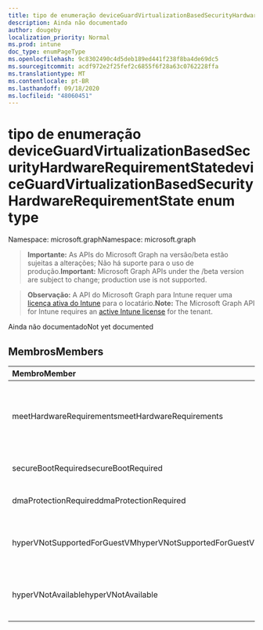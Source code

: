 ```yaml
---
title: tipo de enumeração deviceGuardVirtualizationBasedSecurityHardwareRequirementState
description: Ainda não documentado
author: dougeby
localization_priority: Normal
ms.prod: intune
doc_type: enumPageType
ms.openlocfilehash: 9c8302490c4d5deb189ed441f238f8ba4de69dc5
ms.sourcegitcommit: acdf972e2f25fef2c6855f6f28a63c0762228ffa
ms.translationtype: MT
ms.contentlocale: pt-BR
ms.lasthandoff: 09/18/2020
ms.locfileid: "48060451"
---
```

# <a name="deviceguardvirtualizationbasedsecurityhardwarerequirementstate-enum-type"></a><span data-ttu-id="4e3de-103">tipo de enumeração deviceGuardVirtualizationBasedSecurityHardwareRequirementState</span><span class="sxs-lookup"><span data-stu-id="4e3de-103">deviceGuardVirtualizationBasedSecurityHardwareRequirementState enum type</span></span>

<span data-ttu-id="4e3de-104">Namespace: microsoft.graph</span><span class="sxs-lookup"><span data-stu-id="4e3de-104">Namespace: microsoft.graph</span></span>

> <span data-ttu-id="4e3de-105">**Importante:** As APIs do Microsoft Graph na versão/beta estão sujeitas a alterações; Não há suporte para o uso de produção.</span><span class="sxs-lookup"><span data-stu-id="4e3de-105">**Important:** Microsoft Graph APIs under the /beta version are subject to change; production use is not supported.</span></span>

> <span data-ttu-id="4e3de-106">**Observação:** A API do Microsoft Graph para Intune requer uma [licença ativa do Intune](https://go.microsoft.com/fwlink/?linkid=839381) para o locatário.</span><span class="sxs-lookup"><span data-stu-id="4e3de-106">**Note:** The Microsoft Graph API for Intune requires an [active Intune license](https://go.microsoft.com/fwlink/?linkid=839381) for the tenant.</span></span>

<span data-ttu-id="4e3de-107">Ainda não documentado</span><span class="sxs-lookup"><span data-stu-id="4e3de-107">Not yet documented</span></span>

## <a name="members"></a><span data-ttu-id="4e3de-108">Membros</span><span class="sxs-lookup"><span data-stu-id="4e3de-108">Members</span></span>
|<span data-ttu-id="4e3de-109">Membro</span><span class="sxs-lookup"><span data-stu-id="4e3de-109">Member</span></span>|<span data-ttu-id="4e3de-110">Valor</span><span class="sxs-lookup"><span data-stu-id="4e3de-110">Value</span></span>|<span data-ttu-id="4e3de-111">Descrição</span><span class="sxs-lookup"><span data-stu-id="4e3de-111">Description</span></span>|
|:---|:---|:---|
|<span data-ttu-id="4e3de-112">meetHardwareRequirements</span><span class="sxs-lookup"><span data-stu-id="4e3de-112">meetHardwareRequirements</span></span>|<span data-ttu-id="4e3de-113">,0</span><span class="sxs-lookup"><span data-stu-id="4e3de-113">0</span></span>|<span data-ttu-id="4e3de-114">O sistema atende aos requisitos de configuração de hardware</span><span class="sxs-lookup"><span data-stu-id="4e3de-114">System meets hardware configuration requirements</span></span>|
|<span data-ttu-id="4e3de-115">secureBootRequired</span><span class="sxs-lookup"><span data-stu-id="4e3de-115">secureBootRequired</span></span>|<span data-ttu-id="4e3de-116">1 </span><span class="sxs-lookup"><span data-stu-id="4e3de-116">1</span></span>|<span data-ttu-id="4e3de-117">Inicialização segura necessária</span><span class="sxs-lookup"><span data-stu-id="4e3de-117">Secure boot required</span></span>|
|<span data-ttu-id="4e3de-118">dmaProtectionRequired</span><span class="sxs-lookup"><span data-stu-id="4e3de-118">dmaProtectionRequired</span></span>|<span data-ttu-id="4e3de-119">2 </span><span class="sxs-lookup"><span data-stu-id="4e3de-119">2</span></span>|<span data-ttu-id="4e3de-120">Proteção de DMA necessária</span><span class="sxs-lookup"><span data-stu-id="4e3de-120">DMA protection required</span></span>|
|<span data-ttu-id="4e3de-121">hyperVNotSupportedForGuestVM</span><span class="sxs-lookup"><span data-stu-id="4e3de-121">hyperVNotSupportedForGuestVM</span></span>|<span data-ttu-id="4e3de-122">4 </span><span class="sxs-lookup"><span data-stu-id="4e3de-122">4</span></span>|<span data-ttu-id="4e3de-123">HyperV não suportado para VM convidada</span><span class="sxs-lookup"><span data-stu-id="4e3de-123">HyperV not supported for Guest VM</span></span>|
|<span data-ttu-id="4e3de-124">hyperVNotAvailable</span><span class="sxs-lookup"><span data-stu-id="4e3de-124">hyperVNotAvailable</span></span>|<span data-ttu-id="4e3de-125">8 </span><span class="sxs-lookup"><span data-stu-id="4e3de-125">8</span></span>|<span data-ttu-id="4e3de-126">O recurso HyperV não está disponível</span><span class="sxs-lookup"><span data-stu-id="4e3de-126">HyperV feature is not available</span></span>|






